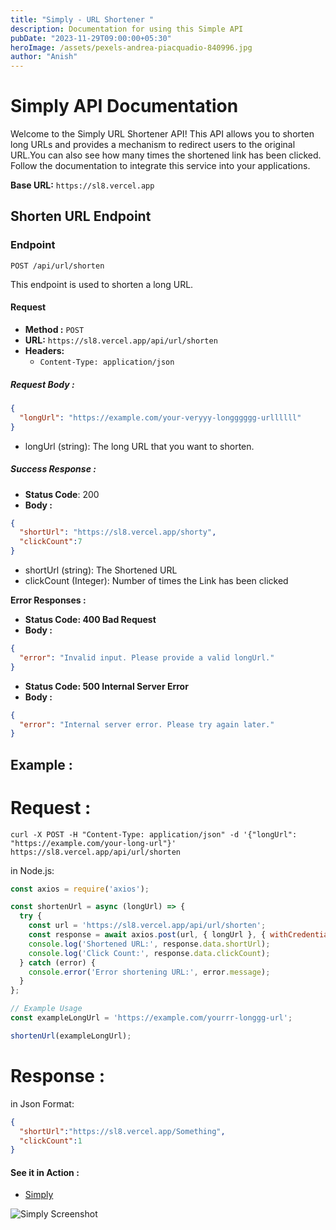 ```yaml
---
title: "Simply - URL Shortener "
description: Documentation for using this Simple API
pubDate: "2023-11-29T09:00:00+05:30"
heroImage: /assets/pexels-andrea-piacquadio-840996.jpg
author: "Anish"
---
```


# Simply API Documentation

Welcome to the Simply URL Shortener API! This API allows you to shorten long URLs and provides a mechanism to redirect users to the original URL.You can also see how many times the shortened link has been clicked. Follow the documentation to integrate this service into your applications.

**Base URL:** `https://sl8.vercel.app`

## Shorten URL Endpoint

### Endpoint

`POST /api/url/shorten`

This endpoint is used to shorten a long URL.

#### Request

- **Method :** `POST`
- **URL:** `https://sl8.vercel.app/api/url/shorten`
- **Headers:**
  - `Content-Type: application/json`

##### Request Body :

```json
{
  "longUrl": "https://example.com/your-veryyy-longggggg-urllllll"
}
```

- longUrl (string): The long URL that you want to shorten.

##### Success Response :

- **Status Code**: 200
- **Body :**

```json
{
  "shortUrl": "https://sl8.vercel.app/shorty",
  "clickCount":7
}
```

- shortUrl (string): The Shortened URL
- clickCount (Integer): Number of times the Link has been clicked

**Error Responses :**

- **Status Code: 400 Bad Request**
- **Body :**

```json
{
  "error": "Invalid input. Please provide a valid longUrl."
}
```

- **Status Code: 500 Internal Server Error**
- **Body :**

```json
{
  "error": "Internal server error. Please try again later."
}
```

## Example :

# Request :

```
curl -X POST -H "Content-Type: application/json" -d '{"longUrl": "https://example.com/your-long-url"}' https://sl8.vercel.app/api/url/shorten
```

in Node.js:

```js
const axios = require('axios');

const shortenUrl = async (longUrl) => {
  try {
    const url = 'https://sl8.vercel.app/api/url/shorten';
    const response = await axios.post(url, { longUrl }, { withCredentials: true, crossDomain: true });
    console.log('Shortened URL:', response.data.shortUrl);
    console.log('Click Count:', response.data.clickCount);
  } catch (error) {
    console.error('Error shortening URL:', error.message);
  }
};

// Example Usage
const exampleLongUrl = 'https://example.com/yourrr-longgg-url';

shortenUrl(exampleLongUrl);

```

# Response :
in Json Format:
```json
{
  "shortUrl":"https://sl8.vercel.app/Something",
  "clickCount":1
}
```
#### See it in Action :

- [Simply](https://simplifyy.vercel.app/dashboard/url-shortener)

![Simply Screenshot](https://imgur.com/cop3A6d.png)